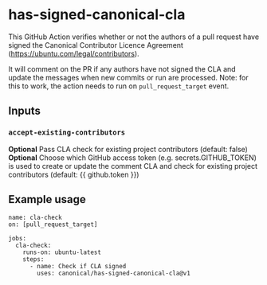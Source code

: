 # has-signed-canonical-cla

This GitHub Action verifies whether or not the authors of a pull request have signed the Canonical Contributor Licence Agreement (https://ubuntu.com/legal/contributors).

It will comment on the PR if any authors have not signed the CLA and update the messages when new commits or run are processed.
Note: for this to work, the action needs to run on `pull_request_target` event.

## Inputs

### `accept-existing-contributors`

**Optional** Pass CLA check for existing project contributors (default: false)
**Optional** Choose which GitHub access token (e.g. secrets.GITHUB_TOKEN) is used to create or update the comment CLA and check for existing project contributors (default: {{ github.token }})

## Example usage

```
name: cla-check
on: [pull_request_target]

jobs:
  cla-check:
    runs-on: ubuntu-latest
    steps:
      - name: Check if CLA signed
        uses: canonical/has-signed-canonical-cla@v1
```

